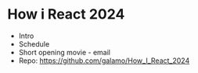 # How i React 2024

- Intro
- Schedule
- Short opening movie - email
- Repo: https://github.com/galamo/How_I_React_2024
